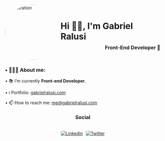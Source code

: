 <div style="display:flex; align-items:center; width:100%; justify-content: space-between; ">
<img align="" src="https://github.com/sl1taz.png" alt="Illustration" title="Illustration Storyset" width=180 height=180 style="border-radius:50%"/>

<div style="display:flex; flex-direction:column; align-items:end; ">
<h1 >Hi 👋🏽, I'm Gabriel Ralusi</h1>
<h3 style="margin-top:-10">Front-End Developer 🚀</h3>

</div>
</div>
    
<div align="left">
    <h3>• 👨🏽‍💻 About me:</h3>
        <p>• 📚 I’m currently <b>Front-end Developer.</b></p>
        <p>• ℹ️ Portfolio: <a href="https://gabrielralusi.com" target="_blank">gabrielralusi.com</a></p>
        <p></p>
        <p>• 📫 How to reach me: <a href="mailto:me@gabrielralusi.com">me@gabrielralusi.com</a></p>
</div>
    
<div >
    <center><h3> Social</h3></center>
  <br>
  <div style="display:flex; align-items:center; width:100%; justify-content: center; ">
    <a  href="https://www.linkedin.com/in/gabrielralusi/" target="_blank"><img style="border-radius:3px" src="https://img.shields.io/static/v1?label=&message=Linkedin&color=0A66C2&style=for-the-badge&logo=linkedin&logoColor=whitesmoke" alt="Linkedin"></a>
    <a href="https://codepen.io/gabrlcj" target="_blank" style="margin-left:10"></a>
    <a href="https://dev.to/gabrlcj"></a>
    <a href="https://www.instagram.com/gabrlcj/" target="_blank"><img style="border-radius:3px" src="https://img.shields.io/static/v1?label=&message=Twitter&color=black&style=for-the-badge&logo=x&logoColor=white" alt="Twitter"></a>
</div>
</div>
